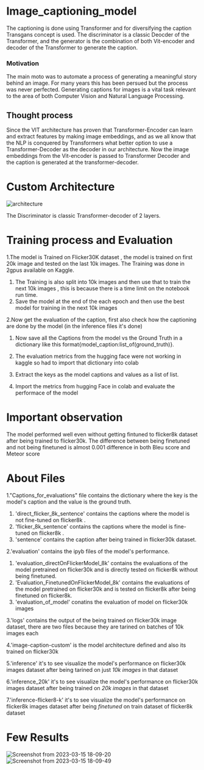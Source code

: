 # Image_captioning_model
The captioning is done using Transformer and for diversifying the caption Transgans concept is used. 
The discriminator is a classic Deocder of the Transformer, and the generator is the combination of both Vit-encoder and decoder of the Transformer to generate the caption.

### Motivation
The main moto was to automate a process of generating a meaningful story behind an image. For many years this has been persued but the process was never perfected. Generating captions for images is a vital task relevant to the area of both Computer Vision and Natural Language Processing.

## Thought process
Since the VIT architecture has proven that Transformer-Encoder can learn and extract features by making image embeddings, and as we all know that the NLP is conquered by Transformers what better option to use a Transformer-Decoder as the decoder in our architecture.
Now the image embeddings from the Vit-encoder is passed to Transformer Decoder and the caption is generated at the transformer-decoder.

# Custom Architecture 
![architecture](https://user-images.githubusercontent.com/105441109/225309814-eff98f2e-01e4-4974-8e1e-0386c99b112b.jpg)

The Discriminator is classic Transformer-decoder of 2 layers.
 
# Training process and Evaluation

1.The model is Trained on Flicker30K dataset , the model is trained on first 20k image and tested on the last 10k images. The Training was done in 2gpus available on Kaggle.
  1. The Training is also split into 10k images and then use that to train the next 10k images , this is because there is a time limit on the notebook run time.
  2. Save the model at the end of the each epoch and then use the best model for training in the next 10k images

2.Now get the evaluation of the caption, first also check how the captioning are done by the model (in the inference files it's done)
  1. Now save all the Captions from the model vs the Ground Truth in a dictionary like this format{model_caption:list_of(ground_truth)}.
  2. The evaluation metrics from the hugging face were not working in kaggle so had to import that dictionary into colab
  3. Extract the keys as the model captions and values as a list of list.

3. Import the metrics from hugging Face in colab and evaluate the performace of the model

# Important observation
The model performed well even without getting fintuned to flicker8k dataset after being trained to flicker30k. The difference between being finetuned and not being finetuned is almost 0.001 difference in both Bleu score and Meteor score

# About Files

1."Captions_for_evaluations" file contains the dictionary where the key is the model's caption and the value is the ground truth.
  1. 'direct_flicker_8k_sentence' contains the captions where the model is not fine-tuned on flicker8k .
  2. 'flicker_8k_sentence' contains the captions where the model is fine-tuned on flicker8k .
  3. 'sentence' contains the caption after being trained in flicker30k dataset.

2.'evaluation' contains the ipyb files of the model's performance.
  1. 'evaluation_directOnFlickerModel_8k' contains the evaluations of the model pretrained on flicker30k and is directly tested on flicker8k without being finetuned.
  2. 'Evaluation_FinetunedOnFlickerModel_8k' contains the evaluations of the model pretrained on flicker30k and is tested on flicker8k after being finetuned on flicker8k.
  3. 'evaluation_of_model' conatins the evaluation of model on flicker30k images

3.'logs' contains the output of the being trained on flicker30k image dataset, there are two files because they are tarined on batches of 10k images each

4.'image-caption-custom' is the model architecture defined and also its trained on flicker30k

5.'inference' it's to see visualize the model's performance on flicker30k images dataset after being tarined on just *10k images* in that dataset

6.'inference_20k' it's to see visualize the model's performance on flicker30k images dataset after being trained on *20k images* in that dataset

7.'inference-flicker8-k' it's to see visualize the model's performance on flicker8k images dataset after being *finetuned* on train dataset of flicker8k dataset
# Few Results
![Screenshot from 2023-03-15 18-09-20](https://user-images.githubusercontent.com/105441109/225311949-a072c536-940f-46c8-b956-dc013b656095.png)
![Screenshot from 2023-03-15 18-09-49](https://user-images.githubusercontent.com/105441109/225311993-2c77a255-7c44-4649-96d2-5238b05567aa.png)





